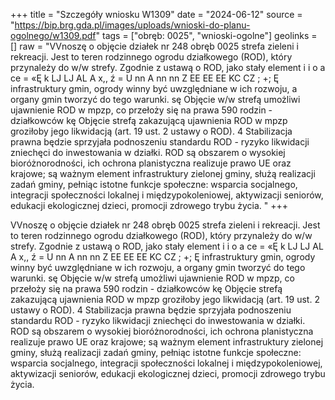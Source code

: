+++
title = "Szczegóły wniosku W1309"
date = "2024-06-12"
source = "https://bip.brg.gda.pl/images/uploads/wnioski-do-planu-ogolnego/w1309.pdf"
tags = ["obręb: 0025", "wnioski-ogolne"]
geolinks = []
raw = "VVnoszę o objęcie działek nr 248 obręb 0025 strefa zieleni i rekreacji. Jest to teren rodzinnego ogrodu działkowego (ROD), który przynależy do w/w strefy. Zgodnie z ustawą o ROD, jako stały element i i o a ce = «Ę k LJ LJ AL A x,, ź = U nn A nn nn Z EE EE EE KC CZ ; +; Ę infrastruktury gmin, ogrody winny być uwzględniane w ich rozwoju, a organy gmin tworzyć do tego warunki. sę Objęcie w/w strefą umożliwi ujawnienie ROD w mpzp, co przełoży się na prawa 590 rodzin - działkowców kę Objęcie strefą zakazującą ujawnienia ROD w mpzp groziłoby jego likwidacją (art. 19 ust. 2 ustawy o ROD). 4  Stabilizacja prawna będzie sprzyjała podnoszeniu standardu ROD - ryzyko likwidacji zniechęci do   inwestowania w działki. ROD są obszarem o wysokiej bioróżnorodności, ich ochrona planistyczna realizuje prawo UE oraz krajowe; są ważnym element infrastruktury zielonej gminy, służą realizacji zadań gminy, pełniąc istotne funkcje społeczne: wsparcia socjalnego, integracji społeczności lokalnej i międzypokoleniowej,  aktywizacji seniorów, edukacji ekologicznej dzieci, promocji zdrowego trybu życia. "
+++

VVnoszę o objęcie działek nr 248 obręb 0025 strefa zieleni i rekreacji. Jest to teren rodzinnego
ogrodu działkowego (ROD), który przynależy do w/w strefy. Zgodnie z ustawą o ROD, jako stały element
i i o a ce
= «Ę k
LJ
LJ
AL A
x,, ź
= U
nn A nn nn Z EE EE EE KC CZ
; +; Ę
infrastruktury gmin, ogrody winny być uwzględniane w ich rozwoju, a organy gmin tworzyć do tego warunki. sę
Objęcie w/w strefą umożliwi ujawnienie ROD w mpzp, co przełoży się na prawa 590 rodzin - działkowców kę
Objęcie strefą zakazującą ujawnienia ROD w mpzp groziłoby jego likwidacją (art. 19 ust. 2 ustawy o ROD). 4
 Stabilizacja prawna będzie sprzyjała podnoszeniu standardu ROD - ryzyko likwidacji zniechęci do 
 inwestowania w działki. ROD są obszarem o wysokiej bioróżnorodności, ich ochrona planistyczna realizuje
prawo UE oraz krajowe; są ważnym element infrastruktury zielonej gminy, służą realizacji zadań gminy,
pełniąc istotne funkcje społeczne: wsparcia socjalnego, integracji społeczności lokalnej i międzypokoleniowej,
 aktywizacji seniorów, edukacji ekologicznej dzieci, promocji zdrowego trybu życia.



